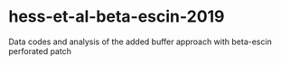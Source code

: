# hess-et-al-beta-escin-2019
Data codes and analysis of the added buffer approach with beta-escin perforated patch 

